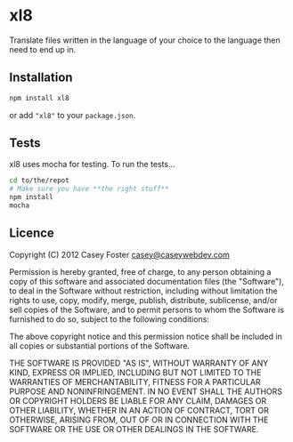 xl8
===
Translate files written in the language of your choice to the language then need to end up in.

Installation
------------
```bash
npm install xl8
```

or add `"xl8"` to your `package.json`.

Tests
-----
xl8 uses mocha for testing. To run the tests...

```bash
cd to/the/repot
# Make sure you have **the right stuff**
npm install
mocha
```

Licence
-------
Copyright (C) 2012 Casey Foster <casey@caseywebdev.com>

Permission is hereby granted, free of charge, to any person obtaining a copy
of this software and associated documentation files (the "Software"), to deal
in the Software without restriction, including without limitation the rights
to use, copy, modify, merge, publish, distribute, sublicense, and/or sell
copies of the Software, and to permit persons to whom the Software is
furnished to do so, subject to the following conditions:

The above copyright notice and this permission notice shall be included in all
copies or substantial portions of the Software.

THE SOFTWARE IS PROVIDED "AS IS", WITHOUT WARRANTY OF ANY KIND, EXPRESS OR
IMPLIED, INCLUDING BUT NOT LIMITED TO THE WARRANTIES OF MERCHANTABILITY,
FITNESS FOR A PARTICULAR PURPOSE AND NONINFRINGEMENT. IN NO EVENT SHALL THE
AUTHORS OR COPYRIGHT HOLDERS BE LIABLE FOR ANY CLAIM, DAMAGES OR OTHER
LIABILITY, WHETHER IN AN ACTION OF CONTRACT, TORT OR OTHERWISE, ARISING FROM,
OUT OF OR IN CONNECTION WITH THE SOFTWARE OR THE USE OR OTHER DEALINGS IN THE
SOFTWARE.
